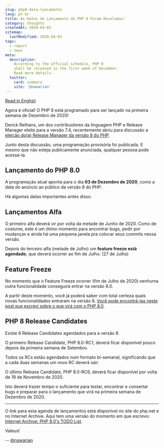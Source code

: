 ```yaml
---
slug: php8-data-lancamento
lang: pt-br
title: As Datas de Lançamento do PHP 8 Foram Reveladas!
category: thoughts
createdAt: 2020-04-03
sitemap:
  lastModified: 2020-04-03
tags:
  - report
  - news
meta:
  description:
    According to the official schedule, PHP 8
    shall be released in the first week of December.
    Read more details.
  twitter:
    card: summary
    site: '@nawarian'
---
```


[Read in English](/en/issue/php8-release-schedule/)

Agora é oficial! O PHP 8 está programado para ser lançado
na primeira semana de Dezembro de 2020!

Derick Rethans, um dos contribuidores da linguagem PHP
e Release Manager eleito para a versão 7.4, recentemente
abriu para discussão a
[eleição do(a) Release Manager da versão 8 do PHP](https://externals.io/message/109149).

Junto desta discussão, uma programação provisória foi publicada.
E mesmo que não esteja publicamente anunciada, qualquer pessoa
pode acessá-la.

## Lançamento do PHP 8.0

A programação atual aponta para o dia **03 de Dezembro
de 2020**, como a data do anúncio ao público da versão
8 do PHP.

Há algumas datas importantes antes disso.

## Lançamentos Alfa

O primeiro alfa deverá vir por volta da metade de Junho de 2020.
Como de costume, este é um ótimo momento para encontrar bugs,
pedir por mudanças e ainda há uma pequena janela pra colocar
seus commits nessa versão.

Depois do terceiro alfa (metade de Julho) um **feature freeze está
agendado**, que deverá ocorrer ao fim de Julho. (27 de Julho)

## Feature Freeze

No momento que o Feature Freeze ocorrer (fim de Julho de 2020)
nenhuma outra funcionalidade conseguirá entrar na versão 8.0.

A partir deste momento, você já poderá saber com total certeza
quais novas funcionalidades entraram na versão 8.
[Você pode encontrá-las neste post que escrevi sobre o que virá com o PHP 8.0](/br/edicao/andamento-php-8/).

## PHP 8 Release Candidates

Existe 6 Release Candidates agendados para a versão 8.

O primeiro Release Candidate, PHP 8.0-RC1, deverá ficar
disponível pouco depois da primeira semana de Setembro.

Todos os RCs estão agendados num formato bi-semanal,
significando que a cada duas semanas um novo RC deverá
sair.

O último Release Candidate, PHP 8.0-RC6, deverá ficar
disponível por volta de 19 de Novembro de 2020.

Isto deverá trazer tempo o suficiente para testar, encontrar
e consertar bugs e preparar para o lançamento que virá na
primeira semana de Dezembro de 2020.

<hr>

O link para esta agenda de lançamentos está disponível no
site do php.net e no Internet Archive. Aqui tem uma versão
do momento em que escrevo: [Internet Archive: PHP 8.0's TODO List](https://web.archive.org/web/20200403071737/https://wiki.php.net/todo/php80).

Valeus!

<div class="align-right">
  --
  <a href="https://twitter.com/nawarian" rel="nofollow">
    @nawarian
  </a>
</div>
